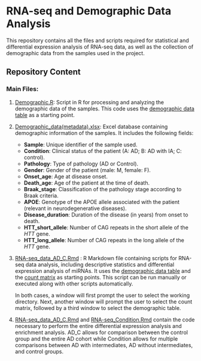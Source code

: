 # RNA-seq and Demographic Data Analysis

This repository contains all the files and scripts required for statistical and differential expression analysis of RNA-seq data, as well as the collection of demographic data from the samples used in the project.

## Repository Content

### Main Files:
1. [Demographic.R](./Demographic.R): Script in R for processing and analyzing the demographic data of the samples. This code uses the [demographic data table](./Demographic_data(metadata).xlsx) as a starting point.

2. [Demographic_data(metadata).xlsx](./Demographic_data(metadata).xlsx): Excel database containing demographic information of the samples. It includes the following fields:

   + **Sample**: Unique identifier of the sample used.
   + **Condition**: Clinical status of the patient (A: AD; B: AD with IA; C: control).
   + **Pathology**: Type of pathology (AD or Control).
   + **Gender**: Gender of the patient (male: M, female: F).
   + **Onset_age**: Age at disease onset.
   + **Death_age**: Age of the patient at the time of death.
   + **Braak_stage**: Classification of the pathology stage according to Braak criteria.
   + **APOE**: Genotype of the APOE allele associated with the patient (relevant in neurodegenerative diseases).
   + **Disease_duration**: Duration of the disease (in years) from onset to death.
   + **HTT_short_allele**: Number of CAG repeats in the short allele of the _HTT_ gene.
   + **HTT_long_allele**: Number of CAG repeats in the long allele of the _HTT_ gene.

3. [RNA-seq_data_AD_C.Rmd](./RNA-seq_data_AD_C.Rmd) : R Markdown file containing scripts for RNA-seq data analysis, including descriptive statistics and differential expression analysis of miRNAs. It uses the [demographic data table](./Demographic_data(metadata).xlsx) and the [count matrix](../Count%20matrix/count_matrix.xlsx) as starting points. This script can be run manually or executed along with other scripts automatically. 

   In both cases, a window will first prompt the user to select the working directory. Next, another window will prompt the user to select the count matrix, followed by a third window to select the demographic table.
   
4. [RNA-seq_data_AD_C.Rmd](./RNA-seq_data_AD_C.Rmd) and [RNA-seq_Condition.Rmd](./RNA-seq_Condition.Rmd)  contain the code necessary to perform the entire differential expression analysis and enrichment analysis.
AD_C allows for comparison between the control group and the entire AD cohort while Condition allows for multiple comparisons between AD with intermediates, AD without intermediates, and control groups.
